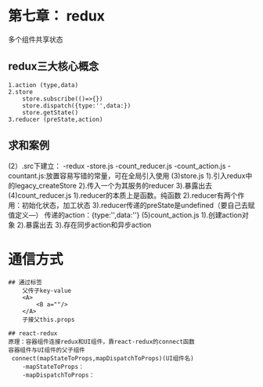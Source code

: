 # 第七章： redux
多个组件共享状态

## redux三大核心概念
    1.action (type,data)
    2.store
        store.subscribe(()=>{})
        store.dispatch({type:'',data:})
        store.getState()
    3.reducer (preState,action)

## 求和案例
(2）.src下建立：
        -redux
            -store.js
            -count_reducer.js
            -count_action.js
            -countant.js:放置容易写错的常量，可在全局引入使用
(3)store.js
    1).引入redux中的legacy_createStore
    2).传入一个为其服务的reducer
    3).暴露出去
(4)count_reducer.js
    1).reducer的本质上是函数。纯函数
    2).reducer有两个作用：初始化状态，加工状态
    3).reducer传递的preState是undefined（要自己去赋值定义—）
        传递的action：{type:'',data:''}
(5)count_action.js
    1).创建action对象
    2).暴露出去
    3).存在同步action和异步action

# 通信方式
    ## 通过标签
        父传子key-value
        <A>
            <B a=""/>
        </A>
        子接父this.props

    ## react-redux
    原理：容器组件连接redux和UI组件，靠react-redux的connect函数
    容器组件与UI组件的父子组件
     connect(mapStateToProps,mapDispatchToProps)(UI组件名)
        -mapStateToProps：
        -mapDispatchToProps：


